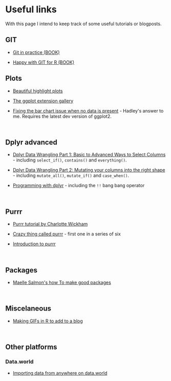 # Useful links

With this page I intend to keep track of some useful tutorials or blogposts.



## GIT

+ [Git in practice (BOOK)](https://github.com/GitInPractice/GitInPractice#readme)

+ [Happy with GIT for R (BOOK)](http://happygitwithr.com/)


## Plots

+ [Beautiful highlight plots](https://yutani.rbind.io/post/2017-10-06-gghighlight/?utm_content=buffereec33&utm_medium=social&utm_source=twitter.com&utm_campaign=buffer)

+ [The ggplot extension gallery](http://www.ggplot2-exts.org/gallery/)

+ [Fixing the bar chart issue when no data is present](https://twitter.com/hadleywickham/status/954339479111786496) - Hadley's answer to me. Requires the latest dev version of ggplot2.



<br>

## Dplyr advanced

+ [Dplyr Data Wrangling Part 1: Basic to Advanced Ways to Select Columns](https://suzan.rbind.io/2018/01/dplyr-tutorial-1/) - including `select_if()`, `contains()` and `everything()`. 

+ [Dplyr Data Wrangling Part 2: Mutating your columns into the right shape](https://suzan.rbind.io/2018/02/dplyr-tutorial-2/) - including `mutate_all()`, `mutate_if()` and `case_when()`.

+ [Programming with dplyr](http://dplyr.tidyverse.org/articles/programming.html) - including the `!!` bang bang operator




<br>

## Purrr

+ [Purrr tutorial by Charlotte Wickham](https://github.com/cwickham/purrr-tutorial)

+ [Crazy thing called purrr](http://colinfay.me/purrr-web-mining/) - first one in a series of six

+ [Introduction to purrr](https://emoriebeck.github.io/R-tutorials/purrr/)




<br>

## Packages

+ [Maelle Salmon's how To make good packages](http://www.masalmon.eu/2017/12/11/goodrpackages/)



<br>

## Miscelaneous

+ [Making GIFs in R to add to a blog](https://blogdown-demo.rbind.io/2018/01/31/gif-animations/)




<br>

## Other platforms

### Data.world

+ [Importing data from anywhere on data.world](https://meta.data.world/many-ways-to-import-your-data-82c0e4d6de3d)

